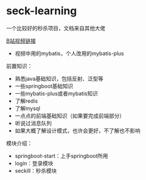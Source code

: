 # seck-learning

一个比较好的秒杀项目，文档来自其他大佬

[B站视频链接](https://www.bilibili.com/video/BV1Ha4y1e7Uj)

- 视频中用的mybatis，个人改用的mybatis-plus

前置知识：

- 熟悉java基础知识，包括反射、泛型等
- 一些springboot基础知识
- 一些mybatis-plus或者mybatis知识
- 了解redis
- 了解mysql
- 一点点的前端基础知识（如果要完成前端部分）
- 听说过消息队列
- 如果大概了解设计模式，也许会更好，不了解也不影响



模块介绍：

- springboot-start：上手springboot所用
- login：登录模块
- seckill：秒杀模块
